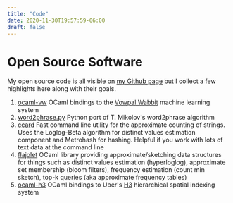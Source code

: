 ```yaml
---
title: "Code"
date: 2020-11-30T19:57:59-06:00
draft: false
---
```


# Open Source Software
My open source code is all visible on [my Github page](https://github.com/travisbrady/) but I collect a few highlights here along with their goals.
1. [ocaml-vw](https://github.com/travisbrady/ocaml-vw) OCaml bindings to the [Vowpal Wabbit](https://vowpalwabbit.org/) machine learning system
2. [word2phrase.py](https://github.com/travisbrady/word2phrase) Python port of T. Mikolov's word2phrase algorithm
3. [ccard](https://github.com/travisbrady/ccard) Fast command line utility for the approximate counting of strings. Uses the Loglog-Beta algorithm for distinct values estimation component and Metrohash for hashing. Helpful if you work with lots of text data at the command line
4. [flajolet](https://github.com/travisbrady/flajolet) OCaml library providing approximate/sketching data structures for things such as distinct values estimation (hyperloglog), approximate set membership (bloom filters), frequency estimation (count min sketch), top-k queries (aka approximate frequency tables)
5. [ocaml-h3](https://github.com/travisbrady/ocaml-h3) OCaml bindings to Uber's [H3](https://h3geo.org/) hierarchical spatial indexing system
